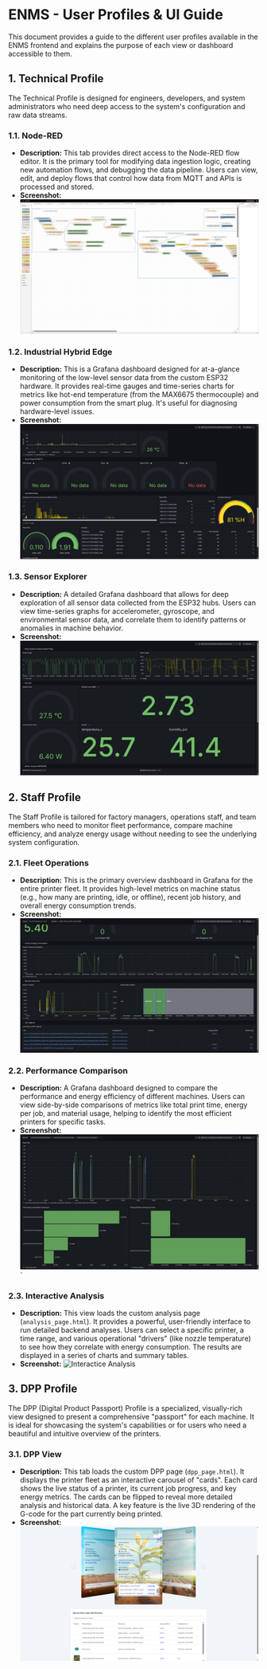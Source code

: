 # ENMS - User Profiles & UI Guide

This document provides a guide to the different user profiles available in the ENMS frontend and explains the purpose of each view or dashboard accessible to them.

## 1. Technical Profile

The Technical Profile is designed for engineers, developers, and system administrators who need deep access to the system's configuration and raw data streams.

### 1.1. Node-RED

*   **Description:** This tab provides direct access to the Node-RED flow editor. It is the primary tool for modifying data ingestion logic, creating new automation flows, and debugging the data pipeline. Users can view, edit, and deploy flows that control how data from MQTT and APIs is processed and stored.
*   **Screenshot:**
    ![Node_RED](docs/node-red.png)

### 1.2. Industrial Hybrid Edge

*   **Description:** This is a Grafana dashboard designed for at-a-glance monitoring of the low-level sensor data from the custom ESP32 hardware. It provides real-time gauges and time-series charts for metrics like hot-end temperature (from the MAX6675 thermocouple) and power consumption from the smart plug. It's useful for diagnosing hardware-level issues.
*   **Screenshot:**
    ![Industrial Hybird Edge](docs/Industrial%20Hybird%20Edge.png)

### 1.3. Sensor Explorer

*   **Description:** A detailed Grafana dashboard that allows for deep exploration of all sensor data collected from the ESP32 hubs. Users can view time-series graphs for accelerometer, gyroscope, and environmental sensor data, and correlate them to identify patterns or anomalies in machine behavior.
*   **Screenshot:**
    ![Sensor Explorer](docs/Sensor%20Explorer.png)

## 2. Staff Profile

The Staff Profile is tailored for factory managers, operations staff, and team members who need to monitor fleet performance, compare machine efficiency, and analyze energy usage without needing to see the underlying system configuration.

### 2.1. Fleet Operations

*   **Description:** This is the primary overview dashboard in Grafana for the entire printer fleet. It provides high-level metrics on machine status (e.g., how many are printing, idle, or offline), recent job history, and overall energy consumption trends.
*   **Screenshot:**
    ![Fleet Operations](docs/Fleet%20Operations.png)

### 2.2. Performance Comparison

*   **Description:** A Grafana dashboard designed to compare the performance and energy efficiency of different machines. Users can view side-by-side comparisons of metrics like total print time, energy per job, and material usage, helping to identify the most efficient printers for specific tasks.
*   **Screenshot:**
    ![Performance Comparsion](docs/Performance%20Comparsion.png)`

### 2.3. Interactive Analysis

*   **Description:** This view loads the custom analysis page (`analysis_page.html`). It provides a powerful, user-friendly interface to run detailed backend analyses. Users can select a specific printer, a time range, and various operational "drivers" (like nozzle temperature) to see how they correlate with energy consumption. The results are displayed in a series of charts and summary tables.
*   **Screenshot:**
    ![Interactice Analysis](docs/Interactice%20Analysisre.png)

## 3. DPP Profile

The DPP (Digital Product Passport) Profile is a specialized, visually-rich view designed to present a comprehensive "passport" for each machine. It is ideal for showcasing the system's capabilities or for users who need a beautiful and intuitive overview of the printers.

### 3.1. DPP View

*   **Description:** This tab loads the custom DPP page (`dpp_page.html`). It displays the printer fleet as an interactive carousel of "cards". Each card shows the live status of a printer, its current job progress, and key energy metrics. The cards can be flipped to reveal more detailed analysis and historical data. A key feature is the live 3D rendering of the G-code for the part currently being printed.
*   **Screenshot:**
    ![DPP Card](docs/DPP%20Card.png)
